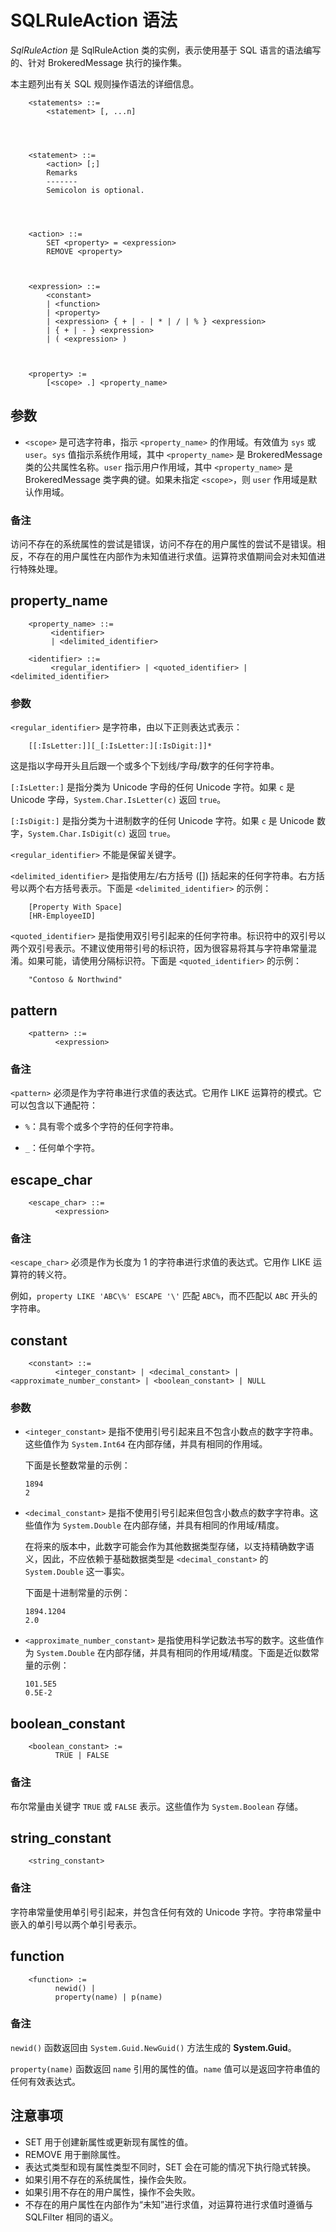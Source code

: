 <properties
    pageTitle="SQLRuleAction 语法参考 | Azure"
    description="有关 SQLRuleAction 语法的详细信息。"
    services="service-bus"
    documentationcenter="na"
    author="sethmanheim"
    manager="timlt"
    editor="" />
<tags
    ms.assetid="" 
    ms.service="service-bus-messaging"
    ms.devlang="na"
    ms.topic="article"
    ms.tgt_pltfrm="na"
    ms.workload="na"
    ms.date="11/22/2016"
    wacn.date="01/23/2017"
    ms.author="sethm" />  


# SQLRuleAction 语法

*SqlRuleAction* 是 SqlRuleAction 类的实例，表示使用基于 SQL 语言的语法编写的、针对 BrokeredMessage 执行的操作集。
  
本主题列出有关 SQL 规则操作语法的详细信息。
  
  
		<statements> ::=
		    <statement> [, ...n]  
  
  
  
  
		<statement> ::=
		    <action> [;]
		    Remarks
		    -------
		    Semicolon is optional.  
  
  
  
  
		<action> ::=
		    SET <property> = <expression>
		    REMOVE <property>  



		<expression> ::=
		    <constant>
		    | <function>
		    | <property>
		    | <expression> { + | - | * | / | % } <expression>
		    | { + | - } <expression>
		    | ( <expression> )
 


		<property> := 
		    [<scope> .] <property_name>
 
  
## 参数  
  
-   `<scope>` 是可选字符串，指示 `<property_name>` 的作用域。有效值为 `sys` 或 `user`。`sys` 值指示系统作用域，其中 `<property_name>` 是 BrokeredMessage 类的公共属性名称。`user` 指示用户作用域，其中 `<property_name>` 是 BrokeredMessage 类字典的键。如果未指定 `<scope>`，则 `user` 作用域是默认作用域。
  
### 备注  

访问不存在的系统属性的尝试是错误，访问不存在的用户属性的尝试不是错误。相反，不存在的用户属性在内部作为未知值进行求值。运算符求值期间会对未知值进行特殊处理。
  
## property\_name  
  
  
		<property_name> ::=  
		     <identifier>  
		     | <delimited_identifier>  
  
		<identifier> ::=  
		     <regular_identifier> | <quoted_identifier> | <delimited_identifier>  
  
  
  
### 参数  
 `<regular_identifier>` 是字符串，由以下正则表达式表示：
  
  
		[[:IsLetter:]][_[:IsLetter:][:IsDigit:]]*  
  
  
 这是指以字母开头且后跟一个或多个下划线/字母/数字的任何字符串。
  
 `[:IsLetter:]` 是指分类为 Unicode 字母的任何 Unicode 字符。如果 `c` 是 Unicode 字母，`System.Char.IsLetter(c)` 返回 `true`。
  
 `[:IsDigit:]` 是指分类为十进制数字的任何 Unicode 字符。如果 `c` 是 Unicode 数字，`System.Char.IsDigit(c)` 返回 `true`。
  
 `<regular_identifier>` 不能是保留关键字。
  
 `<delimited_identifier>` 是指使用左/右方括号 ([]) 括起来的任何字符串。右方括号以两个右方括号表示。下面是 `<delimited_identifier>` 的示例：
  
  
		[Property With Space]  
		[HR-EmployeeID]  
  
  
  
 `<quoted_identifier>` 是指使用双引号引起来的任何字符串。标识符中的双引号以两个双引号表示。不建议使用带引号的标识符，因为很容易将其与字符串常量混淆。如果可能，请使用分隔标识符。下面是 `<quoted_identifier>` 的示例：
  
  
		"Contoso & Northwind"  
  
  
## pattern  
  
  
		<pattern> ::=  
		      <expression>  
  
  
### 备注
  
 `<pattern>` 必须是作为字符串进行求值的表达式。它用作 LIKE 运算符的模式。它可以包含以下通配符：
  
-   `%`：具有零个或多个字符的任何字符串。
  
-   `_`：任何单个字符。
  
## escape\_char  
  
  
		<escape_char> ::=  
		      <expression>  
  
  
### 备注
  
 `<escape_char>` 必须是作为长度为 1 的字符串进行求值的表达式。它用作 LIKE 运算符的转义符。
  
 例如，`property LIKE 'ABC\%' ESCAPE '\'` 匹配 `ABC%`，而不匹配以 `ABC` 开头的字符串。
  
## constant  
  
  
		<constant> ::=  
		      <integer_constant> | <decimal_constant> | <approximate_number_constant> | <boolean_constant> | NULL  
  
  
### 参数  
  
-   `<integer_constant>` 是指不使用引号引起来且不包含小数点的数字字符串。这些值作为 `System.Int64` 在内部存储，并具有相同的作用域。
  
     下面是长整数常量的示例：
  
      
		1894  
		2  
      
  
-   `<decimal_constant>` 是指不使用引号引起来但包含小数点的数字字符串。这些值作为 `System.Double` 在内部存储，并具有相同的作用域/精度。
  
     在将来的版本中，此数字可能会作为其他数据类型存储，以支持精确数字语义，因此，不应依赖于基础数据类型是 `<decimal_constant>` 的 `System.Double` 这一事实。
  
     下面是十进制常量的示例：
  
      
		1894.1204  
		2.0  
      
  
-   `<approximate_number_constant>` 是指使用科学记数法书写的数字。这些值作为 `System.Double` 在内部存储，并具有相同的作用域/精度。下面是近似数常量的示例：
  
      
		101.5E5  
		0.5E-2  
      
  
## boolean\_constant  
  
  
		<boolean_constant> :=  
		      TRUE | FALSE  
  
  
### 备注
  
布尔常量由关键字 `TRUE` 或 `FALSE` 表示。这些值作为 `System.Boolean` 存储。
  
## string\_constant  
  
  
		<string_constant>  
  
  
### 备注
  
字符串常量使用单引号引起来，并包含任何有效的 Unicode 字符。字符串常量中嵌入的单引号以两个单引号表示。
  
## function  
  
  
		<function> :=  
		      newid() |  
		      property(name) | p(name)  
  
  
### 备注  

`newid()` 函数返回由 `System.Guid.NewGuid()` 方法生成的 **System.Guid**。
  
`property(name)` 函数返回 `name` 引用的属性的值。`name` 值可以是返回字符串值的任何有效表达式。
  
## 注意事项

- SET 用于创建新属性或更新现有属性的值。
- REMOVE 用于删除属性。
- 表达式类型和现有属性类型不同时，SET 会在可能的情况下执行隐式转换。
- 如果引用不存在的系统属性，操作会失败。
- 如果引用不存在的用户属性，操作不会失败。
- 不存在的用户属性在内部作为“未知”进行求值，对运算符进行求值时遵循与 SQLFilter 相同的语义。


<!---HONumber=Mooncake_0116_2017-->